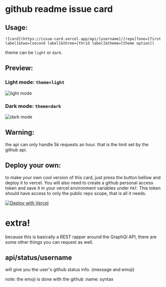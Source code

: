 # github readme issue card

## Usage:
```
![card](https://issue-card.vercel.app/api/[username]/[repo]?one=[first label]&two=[second label]&three=[thrid label]&theme=[theme option])
```

theme can be `light` or `dark`.


## Preview:

### Light mode: `theme=light`
![light mode](https://issue-card.vercel.app/api/midataur/mathsender?one=Makeitwork&two=Makeitgood&three=Makeitfast&theme=light)



### Dark mode: `theme=dark`
![dark mode](https://issue-card.vercel.app/api/midataur/mathsender?one=Makeitwork&two=Makeitgood&three=Makeitfast&theme=dark)

## Warning:
the api can only handle 5k requests an hour. that is the limit set by the github api.

## Deploy your own:
to make your own cool version of this card, just press the button bellow and deploy it to vercel. You will also need to create a github personal access token and save it in your vercel environment variables under `PAT`. This token should have access to only the public repo scope, that is all it needs.

[![Deploy with Vercel](https://vercel.com/button)](https://vercel.com/import/git?s=https%3A%2F%2Fgithub.com%2Fehne%2Fissue-card&env=PAT&envDescription=your%20GitHub%20personal%20access%20token.)


# extra!
because this is basically a REST rapper around the GraphQl API, there are some other things you can request as well.

## api/status/username
will give you the user's github status info. (message and emoji)

note: the emoji is done with the github :name: syntax